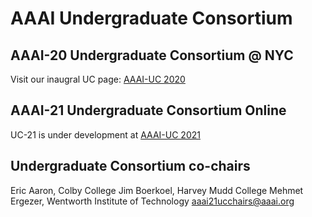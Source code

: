 # AAAI Undergraduate Consortium

## AAAI-20 Undergraduate Consortium @ NYC
Visit our inaugral UC page: [AAAI-UC 2020](./2020.md)

## AAAI-21 Undergraduate Consortium Online 
UC-21 is under development at [AAAI-UC 2021](./2021.md)

## Undergraduate Consortium co-chairs
Eric Aaron, Colby College
Jim Boerkoel, Harvey Mudd College
Mehmet Ergezer, Wentworth Institute of Technology
<aaai21ucchairs@aaai.org>
